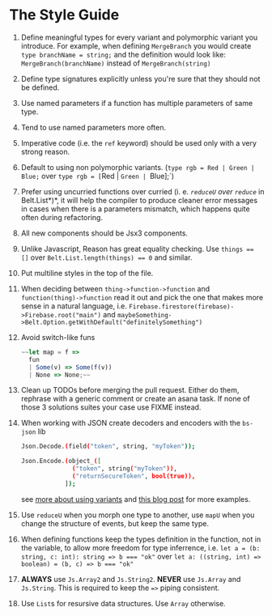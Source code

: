 # The Style Guide

1. Define meaningful types for every variant and polymorphic variant you introduce. For example, when defining `MergeBranch` you would create `type branchName = string;` and the definition would look like: `MergeBranch(branchName)` instead of `MergeBranch(string)`
2. Define type signatures explicitly unless you're sure that they should not be defined.
3. Use named parameters if a function has multiple parameters of same type.
4. Tend to use named parameters more often.
5. Imperative code (i.e. the `ref` keyword) should be used only with a very strong reason.
6. Default to using non polymorphic variants. (`type rgb = Red | Green | Blue;` over `type rgb = [`Red | `Green | `Blue];`)
7. Prefer using uncurried functions over curried (i. e. *`reduceU` over `reduce`* in Belt.List*)*, it will help the compiler to produce cleaner error messages in cases when there is a parameters mismatch, which happens quite often during refactoring.
8. All new components should be Jsx3 components.
9. Unlike Javascript, Reason has great equality checking. Use `things == []` over `Belt.List.length(things) == 0` and similar.
10. Put multiline styles in the top of the file. 
11. When deciding between `thing->function->function` and `function(thing)->function` read it out and pick the one that makes more sense in a natural language, i.e. `Firebase.firestore(firebase)->Firebase.root("main")` and `maybeSomething->Belt.Option.getWithDefault("definitelySomething")`
12. Avoid switch-like funs 

    ```jsx
    ~~let map = f =>
      fun
      | Some(v) => Some(f(v))
      | None => None;~~
    ```
13. Clean up TODOs before merging the pull request. Either do them, rephrase with a generic comment or create an asana task. If none of those 3 solutions suites your case use FIXME instead.
14. When working with JSON create decoders and encoders with the `bs-json` lib

    ```bash
    Json.Decode.(field("token", string, "myToken"));

    Json.Encode.(object_([
                  ("token", string("myToken")),
                  ("returnSecureToken", bool(true)),
                ]);
    ```

    see [more about using variants](https://stackoverflow.com/questions/50908342/convert-json-field-to-reasonml-variant) and [this blog post](https://itnext.io/decoding-nested-json-objects-in-reasonml-with-bs-json-4cab75fbe308) for more examples.
15. Use `reduceU` when you morph one type to another, use `mapU` when you change the structure of events, but keep the same type.
16. When defining functions keep the types definition in the function, not in the variable, to allow more freedom for type inferrence, i.e. `let a = (b: string, c: int): string => b === "ok"` over `let a: ((string, int) => boolean) = (b, c) => b === "ok"`
17. **ALWAYS** use `Js.Array2` and `Js.String2`. **NEVER** use `Js.Array` and `Js.String`. This is required to keep the `=>` piping consistent.
18. Use `List`s for resursive data structures. Use `Array` otherwise.

